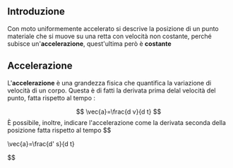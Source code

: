 ## Introduzione

Con moto uniformemente accelerato si descrive la posizione di un punto materiale che si muove su una retta con velocità non costante, perché subisce un'**accelerazione**, quest'ultima però è **costante**

## Accelerazione

L'**accelerazione** è una grandezza fisica che quantifica la variazione di velocità di un corpo. Questa è di fatti la derivata prima delal velocità del punto, fatta rispetto al tempo :

$$
\vec{a}=\frac{d v}{d t}
$$È possibile, inoltre, indicare l'accelerazione come la derivata seconda della posizione fatta rispetto al tempo
$$

\vec{a}=\frac{d' s}{d t}

$$